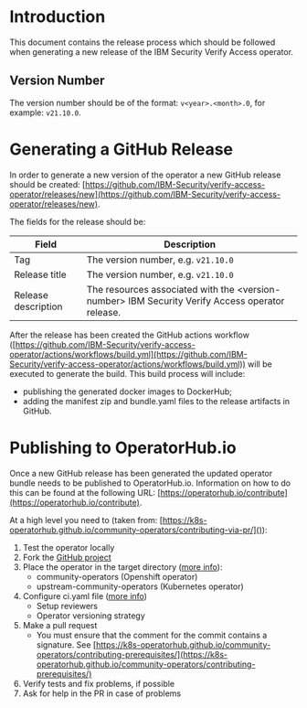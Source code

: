 # Introduction

This document contains the release process which should be followed when generating a new release of the IBM Security Verify Access operator.

## Version Number

The version number should be of the format: `v<year>.<month>.0`, for example: `v21.10.0`.


# Generating a GitHub Release

In order to generate a new version of the operator a new GitHub release should be created: [https://github.com/IBM-Security/verify-access-operator/releases/new](https://github.com/IBM-Security/verify-access-operator/releases/new). 

The fields for the release should be:

|Field|Description
|-----|----------- 
|Tag | The version number, e.g. `v21.10.0`
|Release title | The version number, e.g. `v21.10.0`
|Release description | The resources associated with the \<version\-number> IBM Security Verify Access operator release.

After the release has been created the GitHub actions workflow ([https://github.com/IBM-Security/verify-access-operator/actions/workflows/build.yml](https://github.com/IBM-Security/verify-access-operator/actions/workflows/build.yml)) will be executed to generate the build.  This build process will include:

* publishing the generated docker images to DockerHub;
* adding the manifest zip and bundle.yaml files to the release artifacts in GitHub.

# Publishing to OperatorHub.io

Once a new GitHub release has been generated the updated operator bundle needs to be published to OperatorHub.io.  Information on how to do this can be found at the following URL: [https://operatorhub.io/contribute](https://operatorhub.io/contribute).

At a high level you need to (taken from: [https://k8s-operatorhub.github.io/community-operators/contributing-via-pr/]()):

1. Test the operator locally
2. Fork the [GitHub project](https://github.com/operator-framework/community-operators)
4. Place the operator in the target directory ([more info](https://k8s-operatorhub.github.io/community-operators/contributing-where-to/])): 
	- community-operators (Openshift operator) 
	- upstream-community-operators (Kubernetes operator)
5. Configure ci.yaml file ([more info](https://k8s-operatorhub.github.io/community-operators/operator-ci-yaml/))
	- Setup reviewers
	- Operator versioning strategy
3. Make a pull request
	- You must ensure that the comment for the commit contains a signature. See [https://k8s-operatorhub.github.io/community-operators/contributing-prerequisites/](https://k8s-operatorhub.github.io/community-operators/contributing-prerequisites/) 
8. Verify tests and fix problems, if possible
9. Ask for help in the PR in case of problems


